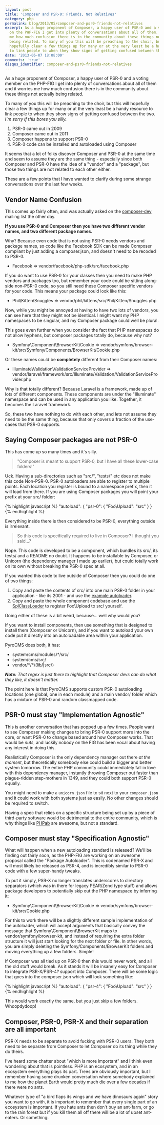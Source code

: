 ```yaml
---
layout: post
title: 'Composer and PSR-0: Friends, Not Relatives'
category: php
permalink: blog/2013/05/composer-and-psr0-friends-not-relatives
excerpt: As a huge proponent of Composer, a happy user of PSR-0 and a voting member
  on the PHP-FIG I get into plenty of conversations about all of them, and it worries
  me how much confusion there is in the community about these things not actually
  being related. To many of you this will be preaching to the choir, but this will
  hopefully clear a few things up for many or at the very least be a handy resource
  to link people to when they show signs of getting confused between the two.
date: '2013-05-07 18:08:00'
comments: 'true'
disqus_identifier: composer-and-psr0-friends-not-relatives
---
```


As a huge proponent of Composer, a happy user of PSR-0 and a voting member on the PHP-FIG I get into plenty of conversations about all of them and it worries me how much confusion there is in the community about these things not actually being related. 

To many of you this will be preaching to the choir, but this will hopefully clear a few things up for many or at the very least be a handy resource to link people to when they show signs of getting confused between the two. _I'm sorry if this bores you silly._

1. PSR-0 came out in 2009
1. Composer came out in 2011
1. Composer happens to support PSR-0
1. PSR-0 code can be installed and autoloaded using Composer

It seems that a lot of folks discover Composer and PSR-0 at the same time and seem to assume they are the same thing - especially since both Composer and PSR-0 have the idea of a "vendor" and a "package", but those two things are not related to each other either. 

These are a few points that I have wanted to clarify during some strange conversations over the last few weeks.

## Vendor Name Confusion

This comes up fairly often, and was actually asked on the [composer-dev](https://groups.google.com/forum/?fromgroups=#!topic/composer-dev) mailing list the other day. 

**If you use PSR-0 and Composer then you have two different vendor names, and two different package names.**

Why? Because even code that is not using PSR-0 needs vendors and package names, so code like the Facebook SDK can be made Composer compliant by just adding a composer.json, and doesn't need to be recoded to PSR-0. 

* Facebook => vendor/facebook/php-sdk/src/facebook.php

If you do want to use PSR-0 for your classes then you need to make PHP vendors and packages too, but remember your code could be sitting along-side non-PSR-0 code, so you still need these Composer specific vendors for your code. This means your package could look like this:

* Phil\Kitten\Snuggles => vendor/phil/kittens/src/Phil/Kitten/Snuggles.php

Now, while you might be annoyed at having to have two lots of vendors, you can see here that they might not be identical. I might want my PHP namespaces to be singular, and my Composer package could well be plural.

This goes even further when you consider the fact that PHP namespaces do not allow hyphens, but composer packages totally do, because why not?

* Symfony\Component\BrowserKit\Cookie => vendor/symfony/browser-kit/src/Symfony/Components/BrowserKit/Cookie.php

Or these names could be **completely** different from their Composer names:

* Illuminate\Validation\ValidationServiceProvider => vendor/laravel/framework/src/Illuminate/Validation/ValidationServiceProvider.php

Why is that totally different? Because Laravel is a framework, made up of lots of different components. These components are under the "Illuminate" namespace and can be used in any application you like. Together, it becomes the Laravel framework. 

So, these two have nothing to do with each other, and lets not assume they need to be the same thing, because that only covers a fraction of the use-cases that PSR-0 supports. 

## Saying Composer packages are not PSR-0

This has come up so many times and it's silly.

> "Composer is meant to support PSR-0, but I have all these lower-case folders!"

Uck. Having a sub-directories such as "src/", "tests/" etc does not make this code Non-PSR-0. PSR-0 autoloaders are able to register to multiple points. Each location you register is bound to a namespace prefix, then it will load from there. If you are using Composer packages you will point your prefix at your src/ folder:

{% highlight javascript %}
"autoload": {
    "psr-0": { "Foo\Upload": "src" }
}
{% endhighlight %}

Everything inside there is then considered to be PSR-0, everything outside is irrelevant.

> So this code is specifically required to live in Composer? I thought you said…?

Nope. This code is developed to be a component, which bundles its src/, its tests/ and a README no doubt. It happens to be installable by Composer, or Unicorn (the dependency manager I made up earlier), but could totally work on its own without breaking the PSR-0 spec at all.

If you wanted this code to live outside of Composer then you could do one of two things:

1. Copy and paste the contents of src/ into one main PSR-0 folder in your application - like its 2001 - and use the [example autoloader](https://github.com/php-fig/fig-standards/blob/master/accepted/PSR-0.md#example-implementation).
1. Copy and paste the whole component codebase and use the [SplClassLoader](https://gist.github.com/jwage/221634) to register Foo\Upload to src/ yourself.

Doing either of these is a bit weird, because… well why would you?

If you want to install components, then use something that is designed to install them (Composer or Unicorn), and if you want to autoload your own code put it directly into an autoloadable area within your application.

PyroCMS does both, it has:

* system/cms/modules/\*/src/
* system/cms/src/
* vendor/\*/\*/(lib/|src/)

_**Note:** That regex is just there to highlight that Composer devs can do what they like, it doesn't matter._

The point here is that PyroCMS supports custom PSR-0 autoloading locations (one global, one in each module) and a main vendor/ folder which has a mixture of PSR-0 and random classmapped code. 

## PSR-0 must stay "Implementation Agnostic"

This is another conversation that has popped up a few times. People want to see Composer making changes to bring PSR-0 support more into the core, or want PSR-0 to change based around how Composer works. That would be _nuts_, and luckily nobody on the FIG has been vocal about having any interest in doing this.

Realistically Composer is the only dependency manager out there _at the moment_, but theoretically somebody else could build a bigger and better system tomorrow. The entire PHP community could immediately fall in love with this dependency manager, instantly throwing Composer out faster than plague-ridden step-mothers in 1349, and they could both support PSR-0 equally.

You might need to make a `unicorn.json` file to sit next to your `composer.json` and it could work with both systems just as easily. No other changes should be required to switch.

Having a spec that relies on a specific structure being set up by a piece of third-party software would be detrimental to the entire community, which is why things like [PHPab](https://github.com/theseer/Autoload) are awesome, but not a standard.

## Composer must stay "Specification Agnostic"

What will happen when a new autoloading standard is released? We'll be finding out fairly soon, as the PHP-FIG are working on an awesome proposal called the "Package Autoloader". This is codenamed PSR-X and will most likely be released as PSR-4, and is incredibly similar to PSR-0 code with a few super-handy tweaks.

To put it simply, PSR-X no longer translates underscores to directory separators (which was in there for legacy PEAR/Zend type stuff) and allows package developers to potentially skip out the PHP namespace by inferring it:

* Symfony\Component\BrowserKit\Cookie => vendor/symfony/browser-kit/src/Cookie.php

For this to work there will be a slightly different sample implementation of the autoloader, which will accept arguments that basically convey the message that Symfony\Component\BrowserKit maps to vendor/symfony/browser-kit, and instead of requiring the extra folder structure it will just start looking for the next folder or file. In other words, you are simply deleting the Symfony/Components/BrowserKit folders and moving everything up a few folders. Simple!

If Composer was all tied up on PSR-0 then this would never work, and all the old stuff would break. As it stands it will be insanely easy for Composer to integrate PSR-X/PSR-4? support into Composer. There will be some logic that goes into the composer.json which will look something like:

{% highlight javascript %}
"autoload": {
    "psr-4": { "Foo\Upload": "src" }
}
{% endhighlight %}  
    
This would work exactly the same, but you just skip a few folders. Whoopdydoop!

## Composer, PSR-0, PSR-X and their separation are all important

PSR-X needs to be separate to avoid fucking with PSR-0 users. They both need to be separate from Composer to let Composer do its thing while they do theirs.

I've heard some chatter about "which is more important" and I think even wondering about that is pointless. PHP is an ecosystem, and in an ecosystem everything plays its part. Trees are obviously important, but I remember having some drunken conversation where somebody explained to me how the planet Earth would pretty much die over a few decades if there were no ants. 

Whatever type of "a bird flaps its wings and we have dinosaurs again" story you want to go with, it is important to remember that every single part of an ecosystem is important. If you hate ants then don't buy an ant-farm, or go to the rain forest but if you kill them all off there will be a lot of upset ant-eaters. Or something.